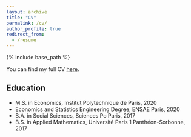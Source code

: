 ```yaml
---
layout: archive
title: "CV"
permalink: /cv/
author_profile: true
redirect_from:
  - /resume
---
```


{% include base_path %}

You can find my full CV [here](https://github.com/PasquierFelix/PasquierFelix.github.io/raw/master/files/CV_Sep2021.pdf).

## Education
* M.S. in Economics, Institut Polytechnique de Paris, 2020
* Economics and Statistics Engineering Degree, ENSAE Paris, 2020
* B.A. in Social Sciences, Sciences Po Paris, 2017
* B.S. in Applied Mathematics, Université Paris 1 Panthéon-Sorbonne, 2017
